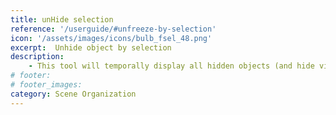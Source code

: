 ```yaml
---
title: unHide selection
reference: '/userguide/#unfreeze-by-selection'
icon: '/assets/images/icons/bulb_fsel_48.png'
excerpt:  Unhide object by selection
description:
    - This tool will temporally display all hidden objects (and hide visible ones) and let you select the ones you want to unhide.
# footer:
# footer_images:
category: Scene Organization
---
```

